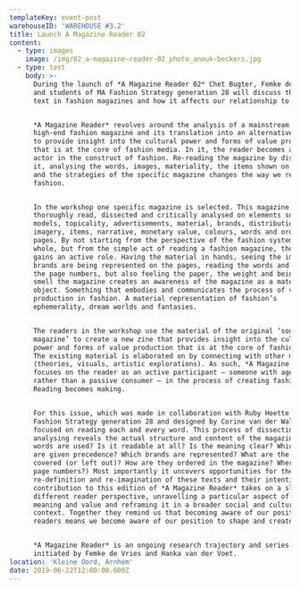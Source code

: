 ```yaml
---
templateKey: event-post
warehouseID: 'WAREHOUSE #3.2'
title: Launch A Magazine Reader 02
content:
  - type: images
    image: /img/02_a-magazine-reader-02_photo_anouk-beckers.jpg
  - type: text
    body: >-
      During the launch of *A Magazine Reader 02* Chet Bugter, Femke de Vries
      and students of MA Fashion Strategy generation 28 will discuss the use of
      text in fashion magazines and how it affects our relationship to fashion.


      *A Magazine Reader* revolves around the analysis of a mainstream and
      high-end fashion magazine and its translation into an alternative new zine
      to provide insight into the cultural power and forms of value production
      that is at the core of fashion media. In it, the reader becomes an active
      actor in the construct of fashion. Re-reading the magazine by dissecting
      it, analysing the words, images, materiality, the items shown on the pages
      and the strategies of the specific magazine changes the way we read
      fashion.


      In the workshop one specific magazine is selected. This magazine is
      thoroughly read, dissected and critically analysed on elements such as
      models, topicality, advertisements, material, brands, distribution,
      imagery, items, narrative, monetary value, colours, words and order of
      pages. By not starting from the perspective of the fashion system as a
      whole, but from the simple act of reading a fashion magazine, the reader
      gains an active role. Having the material in hands, seeing the images, how
      brands are being represented on the pages, reading the words and tracing
      the page numbers, but also feeling the paper, the weight and being able to
      smell the magazine creates an awareness of the magazine as a material
      object. Something that embodies and communicates the process of value
      production in fashion. A material representation of fashion’s
      ephemerality, dream worlds and fantasies.


      The readers in the workshop use the material of the original ‘source
      magazine’ to create a new zine that provides insight into the cultural
      power and forms of value production that is at the core of fashion media.
      The existing material is elaborated on by connecting with other material
      (theories, visuals, artistic explorations). As such, *A Magazine Reader*
      focuses on the reader as an active participant – someone with agency
      rather than a passive consumer – in the process of creating fashion.
      Reading becomes making.


      For this issue, which was made in collaboration with Ruby Hoette and MA
      Fashion Strategy generation 28 and designed by Corine van der Wal, we have
      focused on reading each and every word. This process of dissecting and
      analysing reveals the actual structure and content of the magazine. (Which
      words are used? Is it readable at all? Is the meaning clear? Which values
      are given precedence? Which brands are represented? What are the topics
      covered (or left out)? How are they ordered in the magazine? Where are the
      page numbers?) Most importantly it uncovers opportunities for the
      re-definition and re-imagination of these texts and their intentions. Each
      contribution to this edition of *A Magazine Reader* takes on a slightly
      different reader perspective, unravelling a particular aspect of embedded
      meaning and value and reframing it in a broader social and cultural
      context. Together they remind us that becoming aware of our position as
      readers means we become aware of our position to shape and create fashion.


      *A Magazine Reader* is an ongoing research trajectory and series of zines
      initiated by Femke de Vries and Hanka van der Voet.
location: 'Kleine Oord, Arnhem'
date: 2019-06-22T12:00:00.000Z
---
```

